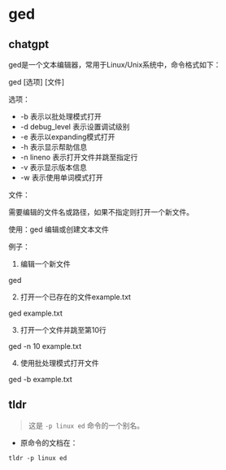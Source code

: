 # ged 
## chatgpt 
ged是一个文本编辑器，常用于Linux/Unix系统中，命令格式如下：

ged [选项] [文件]

选项：

- -b 表示以批处理模式打开
- -d debug_level 表示设置调试级别
- -e 表示以expanding模式打开
- -h 表示显示帮助信息
- -n lineno 表示打开文件并跳至指定行
- -v 表示显示版本信息
- -w 表示使用单词模式打开

文件：

需要编辑的文件名或路径，如果不指定则打开一个新文件。

使用：ged 编辑或创建文本文件

例子：

1. 编辑一个新文件

ged

2. 打开一个已存在的文件example.txt

ged example.txt

3. 打开一个文件并跳至第10行

ged -n 10 example.txt

4. 使用批处理模式打开文件

ged -b example.txt 

## tldr 
 
> 这是 `-p linux ed` 命令的一个别名。

- 原命令的文档在：

`tldr -p linux ed`

